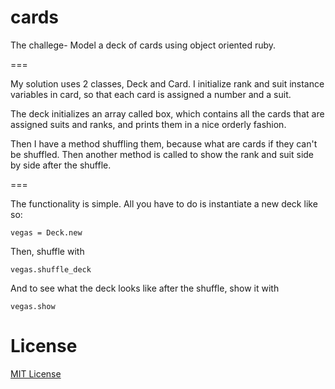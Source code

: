 cards
=====

The challege- Model a deck of cards using object oriented ruby.

===

My solution uses 2 classes, Deck and Card. I initialize rank and suit instance variables in card, so that each card is assigned a number and a suit.

The deck initializes an array called box, which contains all the cards that are assigned suits and ranks, and prints them in a nice orderly fashion.

Then I have a method shuffling them, because what are cards if they can't be shuffled. Then another method is called to show the rank and suit side by side after the shuffle.

=== 

The functionality is simple. All you have to do is instantiate a new deck like so: <pre><code>vegas = Deck.new</code></pre>

Then, shuffle with <pre><code>vegas.shuffle_deck</pre></code>

And to see what the deck looks like after the shuffle, show it with <pre><code>vegas.show</pre></code>

License
===

[MIT License](http://elliotec.mit-license.org/)
